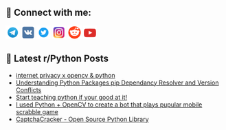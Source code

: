 ## 🔎 Connect with me:
[<img src="https://github.com/bullbesh/bullbesh/blob/main/images/Telegram.png" width="32" height="32" />](https://t.me/bullbesh)
[<img src="https://github.com/bullbesh/bullbesh/blob/main/images/VK.png" width="32" height="32" />](https://vk.com/bullbesh)
[<img src="https://github.com/bullbesh/bullbesh/blob/main/images/Twitter.png" width="32" height="32" />](https://twitter.com/bullbesh1)
[<img src="https://github.com/bullbesh/bullbesh/blob/main/images/Instagram.png" width="32" height="32" />](https://www.instagram.com/bullbesh)
[<img src="https://github.com/bullbesh/bullbesh/blob/main/images/Reddit.png" width="32" height="32" />](https://www.reddit.com/user/bullbesh)
[<img src="https://github.com/bullbesh/bullbesh/blob/main/images/YouTube.png" width="32" height="32" />](https://www.youtube.com/channel/UCtfjRs6uzgq5mfm8S06WTcg)

## 📕 Latest r/Python Posts
<!-- BLOG-POST-LIST:START -->
- [internet privacy x opencv &amp; python](https://www.reddit.com/r/Python/comments/whn0w2/internet_privacy_x_opencv_python/)
- [Understanding Python Packages pip Dependancy Resolver and Version Conflicts](https://www.reddit.com/r/Python/comments/whmqlb/understanding_python_packages_pip_dependancy/)
- [Start teaching python if your good at it!](https://www.reddit.com/r/Python/comments/whm1tg/start_teaching_python_if_your_good_at_it/)
- [I used Python + OpenCV to create a bot that plays pupular mobile scrabble game](https://www.reddit.com/r/Python/comments/whkkmw/i_used_python_opencv_to_create_a_bot_that_plays/)
- [CaptchaCracker - Open Source Python Library](https://www.reddit.com/r/Python/comments/whk4zw/captchacracker_open_source_python_library/)
<!-- BLOG-POST-LIST:END -->
